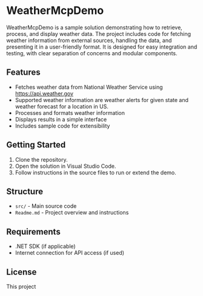 # WeatherMcpDemo

WeatherMcpDemo is a sample solution demonstrating how to retrieve, process, and display weather data. The project includes code for fetching weather information from external sources, handling the data, and presenting it in a user-friendly format. It is designed for easy integration and testing, with clear separation of concerns and modular components.

## Features

- Fetches weather data from National Weather Service using https://api.weather.gov
- Supported weather information are weather alerts for given state and 
weather forecast for a location in US.
- Processes and formats weather information
- Displays results in a simple interface
- Includes sample code for extensibility

## Getting Started

1. Clone the repository.
2. Open the solution in Visual Studio Code.
3. Follow instructions in the source files to run or extend the demo.

## Structure

- `src/` - Main source code
- `Readme.md` - Project overview and instructions

## Requirements

- .NET SDK (if applicable)
- Internet connection for API access (if used)

## License

This project
